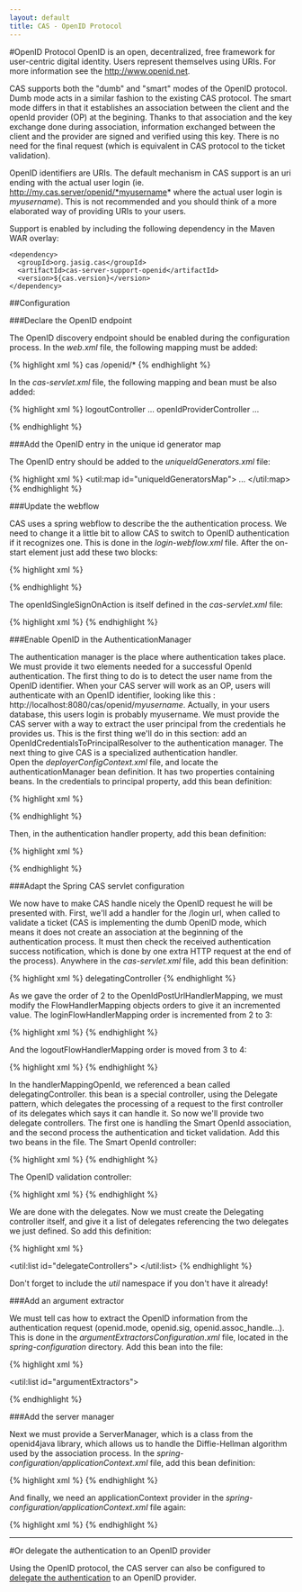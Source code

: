 ```yaml
---
layout: default
title: CAS - OpenID Protocol
---
```


#OpenID Protocol
OpenID is an open, decentralized, free framework for user-centric digital identity. Users represent themselves using URIs. For more information see the http://www.openid.net.

CAS supports both the "dumb" and "smart" modes of the OpenID protocol. Dumb mode acts in a similar fashion to the existing CAS protocol. The smart mode differs in that it establishes an association between the client and the openId provider (OP) at the begining. Thanks to that association and the key exchange done during association, information exchanged between the client and the provider are signed and verified using this key. There is no need for the final request (which is equivalent in CAS protocol to the ticket validation).

OpenID identifiers are URIs. The default mechanism in CAS support is an uri ending with the actual user login (ie. http://my.cas.server/openid/*myusername* where the actual user login is *myusername*). This is not recommended and you should think of a more elaborated way of providing URIs to your users.

Support is enabled by including the following dependency in the Maven WAR overlay:

    <dependency>
      <groupId>org.jasig.cas</groupId>
      <artifactId>cas-server-support-openid</artifactId>
      <version>${cas.version}</version>
    </dependency>


##Configuration


###Declare the OpenID endpoint

The OpenID discovery endpoint should be enabled during the configuration process. In the *web.xml* file, the following mapping must be added:

{% highlight xml %}
<servlet-mapping>
  <servlet-name>cas</servlet-name>
  <url-pattern>/openid/*</url-pattern>
</servlet-mapping>
{% endhighlight %}

In the *cas-servlet.xml* file, the following mapping and bean must be also added:

{% highlight xml %}
<bean id="handlerMappingC" class="org.springframework.web.servlet.handler.SimpleUrlHandlerMapping">
  <property name="mappings">
    <props>
      <prop key="/logout">logoutController</prop>
      ...
      <prop key="/openid/*">openIdProviderController</prop>
      ... 


<bean
    id="openIdProviderController"
    class="org.jasig.cas.support.openid.web.OpenIdProviderController"
    p:loginUrl="${server.prefix}/login"/>
{% endhighlight %}


###Add the OpenID entry in the unique id generator map

The OpenID entry should be added to the *uniqueIdGenerators.xml* file:

{% highlight xml %}
<util:map id="uniqueIdGeneratorsMap">
  ...
  <entry
    key="org.jasig.cas.support.openid.authentication.principal.OpenIdService"
    value-ref="serviceTicketUniqueIdGenerator" />
</util:map>
{% endhighlight %}


###Update the webflow

CAS uses a spring webflow to describe the the authentication process. We need to change it a little bit to allow CAS to switch to OpenID authentication if it recognizes one. This is done in the *login-webflow.xml* file. After the on-start element just add these two blocks:

{% highlight xml %}
<!-- If the request contains a parameter called openid.mode and is not an association request, switch to openId. Otherwise, continue normal webflow. -->
<decision-state id="selectFirstAction">
    <if
       test="externalContext.requestParameterMap['openid.mode'] neq ''
        &amp;&amp; externalContext.requestParameterMap['openid.mode'] neq null
        &amp;&amp; externalContext.requestParameterMap['openid.mode'] neq 'associate'"
       then="openIdSingleSignOnAction" else="ticketGrantingTicketExistsCheck" />
</decision-state>
       
<!-- The OpenID authentication action. If authentication is successful, send the ticket granting ticker. Otherwise, redirect to the login form. -->
<action-state id="openIdSingleSignOnAction">
    <evaluate expression="openIdSingleSignOnAction" />
    <transition on="success" to="sendTicketGrantingTicket" />
    <transition on="error" to="viewLoginForm" />
    <transition on="warn" to="warn" />
</action-state>
{% endhighlight %}

The openIdSingleSignOnAction is itself defined in the *cas-servlet.xml* file:

{% highlight xml %}
<bean id="openIdSingleSignOnAction" class="org.jasig.cas.support.openid.web.flow.OpenIdSingleSignOnAction"
      p:centralAuthenticationService-ref="centralAuthenticationService"/>
{% endhighlight %}


###Enable OpenID in the AuthenticationManager

The authentication manager is the place where authentication takes place. We must provide it two elements needed for a successful OpenId authentication. The first thing to do is to detect the user name from the OpenID identifier. When your CAS server will work as an OP, users will authenticate with an OpenID identifier, looking like this : http://localhost:8080/cas/openid/*myusername*. Actually, in your users database, this users login is probably myusername. We must provide the CAS server with a way to extract the user principal from the credentials he provides us. This is the first thing we'll do in this section: add an OpenIdCredentialsToPrincipalResolver to the authentication manager. The next thing to give CAS is a specialized authentication handler.  
Open the *deployerConfigContext.xml* file, and locate the authenticationManager bean definition. It has two properties containing beans. In the credentials to principal property, add this bean definition:

{% highlight xml %}
<!-- The openid credentials to principal resolver -->
<bean class="org.jasig.cas.support.openid.authentication.principal.OpenIdCredentialsToPrincipalResolver" />
{% endhighlight %}

Then, in the authentication handler property, add this bean definition:

{% highlight xml %}
<!-- The open id authentication handler -->
<bean class="org.jasig.cas.support.openid.authentication.handler.support.OpenIdCredentialsAuthenticationHandler" p:ticketRegistry-ref="ticketRegistry" />
{% endhighlight %}


###Adapt the Spring CAS servlet configuration

We now have to make CAS handle nicely the OpenID request he will be presented with. First, we'll add a handler for the /login url, when called to validate a ticket (CAS is implementing the dumb OpenID mode, which means it does not create an association at the beginning of the authentication process. It must then check the received authentication success notification, which is done by one extra HTTP request at the end of the process). Anywhere in the *cas-servlet.xml* file, add this bean definition:

{% highlight xml %}
<bean id="handlerMappingOpendId"
      class="org.jasig.cas.support.openid.web.support.OpenIdPostUrlHandlerMapping">
    <!-- Notice we set the order value to 2, which is the order of the flow handler mapping. We'll fix that just next.
    The OpenIDPostUrlHandlerMapping MUST be called before the login webflow action is called, otherwise we will never be able to validate the authentication success. -->
    <property name="order" value="2"/>
    <property name="mappings">
        <props>
            <prop key="/login">delegatingController</prop>
        </props>
    </property>
</bean>
{% endhighlight %}

As we gave the order of 2 to the OpenIdPostUrlHandlerMapping, we must modify the FlowHandlerMapping objects orders to give it an incremented value. The loginFlowHandlerMapping order is incremented from 2 to 3:

{% highlight xml %}
<bean id="loginFlowHandlerMapping" class="org.springframework.webflow.mvc.servlet.FlowHandlerMapping"
   p:flowRegistry-ref="loginFlowRegistry" p:order="3">
   <property name="interceptors">
      <ref local="localeChangeInterceptor" />
   </property>
</bean>
{% endhighlight %}

And the logoutFlowHandlerMapping order is moved from 3 to 4:

{% highlight xml %}
<bean id="logoutFlowHandlerMapping" class="org.springframework.webflow.mvc.servlet.FlowHandlerMapping"
   p:flowRegistry-ref="logoutFlowRegistry" p:order="4">
   <property name="interceptors">
      <ref local="localeChangeInterceptor" />
   </property>
</bean>
{% endhighlight %}

In the handlerMappingOpenId, we referenced a bean called delegatingController. this bean is a special controller, using the Delegate pattern, which delegates the processing of a request to the first controller of its delegates which says it can handle it. So now we'll provide two delegate controllers. The first one is handling the Smart OpenId association, and the second process the authentication and ticket validation. Add this two beans in the file.
The Smart OpenId controller:

{% highlight xml %}
<bean id="smartOpenIdAssociationController" class="org.jasig.cas.support.openid.web.mvc.SmartOpenIdController"
     p:serverManager-ref="serverManager"
     p:successView="casOpenIdAssociationSuccessView" p:failureView="casOpenIdAssociationFailureView" />
{% endhighlight %}

The OpenID validation controller:

{% highlight xml %}
<bean id="openIdValidateController" class="org.jasig.cas.web.ServiceValidateController"
       p:validationSpecificationClass="org.jasig.cas.validation.Cas20WithoutProxyingValidationSpecification"
       p:centralAuthenticationService-ref="centralAuthenticationService"
       p:proxyHandler-ref="proxy20Handler" p:argumentExtractor-ref="openIdArgumentExtractor"
       p:successView="casOpenIdServiceSuccessView" p:failureView="casOpenIdServiceFailureView" />
{% endhighlight %}

We are done with the delegates. Now we must create the Delegating controller itself, and give it a list of delegates referencing the two delegates we just defined. So add this definition:

{% highlight xml %}
<bean id="delegatingController" class="org.jasig.cas.web.DelegatingController"
  p:delegates-ref="delegateControllers"/>
 
<util:list id="delegateControllers">
  <ref bean="smartOpenIdAssociationController"/>
  <ref bean="openIdValidateController"/>
</util:list>
{% endhighlight %}

Don't forget to include the *util* namespace if you don't have it already!


###Add an argument extractor

We must tell cas how to extract the OpenID information from the authentication request (openid.mode, openid.sig, openid.assoc_handle...). This is done in the *argumentExtractorsConfiguration.xml* file, located in the *spring-configuration* directory. Add this bean into the file:

{% highlight xml %}
<bean id="openIdArgumentExtractor" class="org.jasig.cas.support.openid.web.support.OpenIdArgumentExtractor" />
 
<util:list id="argumentExtractors">
   <ref bean="casArgumentExtractor" />
   <!-- The OpenId arguments extractor -->
   <ref bean="openIdArgumentExtractor" />
   <ref bean="samlArgumentExtractor" />
</util:list>
{% endhighlight %}


###Add the server manager

Next we must provide a ServerManager, which is a class from the openid4java library, which allows us to handle the Diffie-Hellman algorithm used by the association process. In the *spring-configuration/applicationContext.xml* file, add this bean definition:

{% highlight xml %}
<bean id="serverManager" class="org.openid4java.server.ServerManager"
   p:oPEndpointUrl="{cas.securityContext.casProcessingFilterEntryPoint.loginUrl}"
   p:enforceRpId="false" />
{% endhighlight %}

And finally, we need an applicationContext provider in the *spring-configuration/applicationContext.xml* file again:

{% highlight xml %}
<bean id="applicationContextProvider" class="org.jasig.cas.util.ApplicationContextProvider" />
{% endhighlight %}

***


#Or delegate the authentication to an OpenID provider

Using the OpenID protocol, the CAS server can also be configured to [delegate the authentication](../integration/Delegate-Authentication.html) to an OpenID provider.

